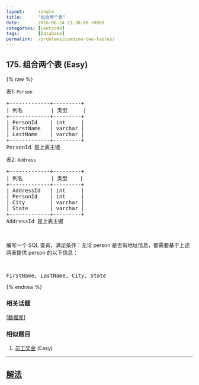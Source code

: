 ```yaml
---
layout:     single
title:      "组合两个表"
date:       2016-06-24 21:30:00 +0800
categories: [Leetcode]
tags:       [Database]
permalink:  /problems/combine-two-tables/
---
```


## 175. 组合两个表 (Easy)

{% raw %}

<p>表1: <code>Person</code></p>

<pre>+-------------+---------+
| 列名         | 类型     |
+-------------+---------+
| PersonId    | int     |
| FirstName   | varchar |
| LastName    | varchar |
+-------------+---------+
PersonId 是上表主键
</pre>

<p>表2: <code>Address</code></p>

<pre>+-------------+---------+
| 列名         | 类型    |
+-------------+---------+
| AddressId   | int     |
| PersonId    | int     |
| City        | varchar |
| State       | varchar |
+-------------+---------+
AddressId 是上表主键
</pre>

<p>&nbsp;</p>

<p>编写一个 SQL 查询，满足条件：无论 person 是否有地址信息，都需要基于上述两表提供&nbsp;person 的以下信息：</p>

<p>&nbsp;</p>

<pre>FirstName, LastName, City, State
</pre>

{% endraw %}

### 相关话题
  [[数据库](https://github.com/openset/leetcode/tree/master/tag/database/README.md)]

### 相似题目
  1. [员工奖金](/problems/employee-bonus) (Easy)

---

## [解法](https://github.com/openset/leetcode/tree/master/problems/combine-two-tables)
